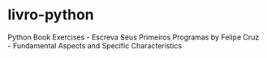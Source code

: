 # livro-python
Python Book Exercises - Escreva Seus Primeiros Programas by Felipe Cruz - Fundamental Aspects and Specific Characteristics

